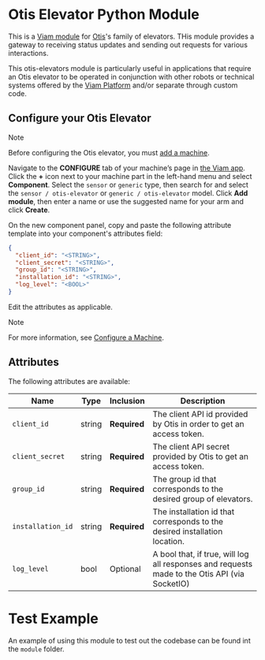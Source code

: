 # Otis Elevator Python Module

This is a [Viam module](https://docs.viam.com/manage/configuration/#modules) for [Otis](https://www.otis.com/en/us)'s family of elevators. THis module provides a gateway to receiving status updates and sending out requests for various interactions.

This otis-elevators module is particularly useful in applications that require an Otis elevator to be operated in conjunction with other robots or technical systems offered by the [Viam Platform](https://www.viam.com/) and/or separate through custom code. 

## Configure your Otis Elevator

> [!NOTE]
> Before configuring the Otis elevator, you must [add a machine](https://docs.viam.com/fleet/machines/#add-a-new-machine).

Navigate to the **CONFIGURE** tab of your machine’s page in [the Viam app](https://app.viam.com/). Click the **+** icon next to your machine part in the left-hand menu and select **Component**. Select the `sensor` or `generic` type, then search for and select the `sensor / otis-elevator` or `generic / otis-elevator` model. Click **Add module**, then enter a name or use the suggested name for your arm and click **Create**.

On the new component panel, copy and paste the following attribute template into your component's attributes field:

```json
{
  "client_id": "<STRING>",
  "client_secret": "<STRING>",
  "group_id": "<STRING>",
  "installation_id": "<STRING>",
  "log_level": "<BOOL>"
}
```

Edit the attributes as applicable.

> [!NOTE]
> For more information, see [Configure a Machine](https://docs.viam.com/build/configure/).

## Attributes

The following attributes are available:

| Name | Type | Inclusion | Description |
| ---- | ---- | --------- | ----------- |
| `client_id` | string | **Required** | The client API id provided by Otis in order to get an access token.  |
| `client_secret` | string | **Required** | The client API secret provided by Otis to get an access token.  |
| `group_id` | string | **Required** | The group id that corresponds to the desired group of elevators.  |
| `installation_id` | string | **Required** | The installation id that corresponds to the desired installation location.  |
| `log_level` | bool | Optional | A bool that, if true, will log all responses and requests made to the Otis API (via SocketIO) |


# Test Example

An example of using this module to test out the codebase can be found int the `module` folder.